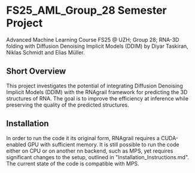 # FS25_AML_Group_28 Semester Project
Advanced Machine Learning Course FS25 @ UZH; Group 28; RNA-3D folding with Diffusion Denoising Implicit Models (DDIM) by Diyar Taskiran, Niklas Schmidt and Elias Müller.

## Short Overview
This project investigates the potential of integrating Diffusion Denoising Implicit Models (DDIM) with the RNAgrail framework for predicting the 3D structures of RNA. The goal is to improve the efficiency at inference while preserving the quality of the predicted structures.

## Installation
In order to run the code it its original form, RNAgrail requires a CUDA-enabled GPU with sufficient memory. It is still possible to run the code either on CPU or on another nn backend, such as MPS, yet requires significant changes to the setup, outlined in "Installation_Instructions.md". The current state of the code is compatible with MPS.